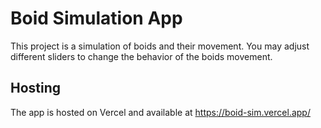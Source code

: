 # Boid Simulation App

This project is a simulation of boids and their movement.
You may adjust different sliders to change the behavior of the boids movement.

## Hosting

The app is hosted on Vercel and available at https://boid-sim.vercel.app/ 

